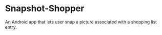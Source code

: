 Snapshot-Shopper
================

An Android app that lets user snap a picture associated with a shopping list entry. 